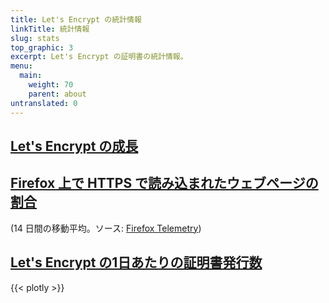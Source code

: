 ```yaml
---
title: Let's Encrypt の統計情報
linkTitle: 統計情報
slug: stats
top_graphic: 3
excerpt: Let's Encrypt の証明書の統計情報。
menu:
  main:
    weight: 70
    parent: about
untranslated: 0
---
```


<div class="figure">
  <h2><a name="growth" href="#growth"
    >Let's Encrypt の成長</a></h2>
  <div id="activeUsage" title="Let's Encrypt の成長" class="statsgraph"></div>
</div>

<div class="figure">
  <h2><a name="percent-pageloads" href="#percent-pageloads"
    >Firefox 上で HTTPS で読み込まれたウェブページの割合</a></h2>
  <p>(14 日間の移動平均。ソース: <a href="https://docs.telemetry.mozilla.org/datasets/other/ssl/reference.html">Firefox Telemetry</a>)</p>
  <div id="pageloadPercent" title="Firefox 上で HTTPS で読み込まれたウェブページの割合</a></h2>
  <p>(14 日間の移動平均" class="statsgraph"></div>
</div>

<div class="figure">
  <h2><a name="daily-issuance" href="#daily-issuance"
    >Let's Encrypt の1日あたりの証明書発行数</a></h2>
  <div id="issuancePerDay" title="Let's Encrypt の1日あたりの証明書発行数" class="statsgraph"></div>
</div>

{{< plotly >}}
